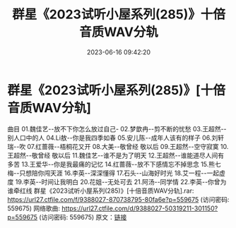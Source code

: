 ﻿---
title: 群星《2023试听小屋系列(285)》十倍音质WAV分轨
date: 2023-06-16 09:42:20
categories: WAV车载音乐、镜像
tags: 华语中文
---
# 群星《2023试听小屋系列(285)》[十倍音质WAV分轨]

曲目
01.魏佳艺--放不下你怎么放过自己-
02.梦歆冉--剪不断的忧愁
03.王超然--别人口中的人
04.Li敖--你是我四季如春
05.安儿陈--成年人该有的样子
06.刘轩瑞--吹
07.红蔷薇--梧桐花又开
08.大美--敬曾经 敬以后
09.王超然--空守寂寞
10.王超然--敬曾经 敬以后
11.魏佳艺--谁不是为了明天
12.王超然--谁能道尽人间有多苦
13.王爱华--你是我最痛的记忆
14.红蔷薇--放不下感情忘不掉思念
15.熊七梅--只想陪你闯天涯
16.李英--深深懂得
17.石头--山海好时光
18.艾一程--一起虚度
19.李英--时间让我明白
20.花姐--无处可去
21.阿汤--同学情
22.李英--你曾为谁牵红线
群星《2023试听小屋系列(285)》[十倍音质WAV分轨].rar: https://url27.ctfile.com/f/9388027-870738795-80fa6e?p=559675
(访问密码: 559675)
网络歌曲: https://url27.ctfile.com/d/9388027-50319211-301150?p=559675
(访问密码: 559675)
原文：[链接](https://blog.sina.com.cn/s/blog_1647c7e76010312de.html)
